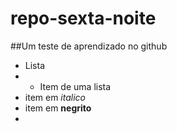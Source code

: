 # repo-sexta-noite
##Um teste de aprendizado no github
* Lista 
* + Item de uma lista
* item em *italico*
* item em **negrito**
*
